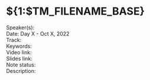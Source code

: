 # ${1:$TM_FILENAME_BASE}

Speaker(s):  
Date: Day X - Oct X, 2022  
Track:  
Keywords:  
Video link:  
Slides link:  
Note status:   
Description:  